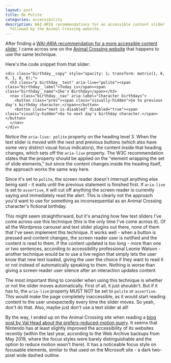 ```yaml
---
layout: post
title: Be Polite
categories: accessibility
description: WAI-ARIA recommendations for an accessible content slider are being
  followed by the Animal Crossing website.
---
```

After finding a [WAI-ARIA recommendation for a more accessible content slider](https://www.w3.org/TR/wai-aria-practices/#carousel), I came across one on the [Animal Crossing website](https://www.animal-crossing.com) that happens to use the same technique. 

Here's the code snippet from that slider:

```
<div class="birthday__copy" style="opacity: 1; transform: matrix(1, 0, 0, 1, 0, 0);">
  <h3 class="p birthday__text" aria-live="polite"><span class="birthday__label">Today is</span><span class="birthday__name">Ike's Birthday</span></h3>
  <nav class="birthday__nav" aria-label="Character birthdays">
    <button class="prev"><span class="visually-hidden">Go to previous day's birthday character.</span></button>
    <button class="next is-disabled" disabled="true"><span class="visually-hidden">Go to next day's birthday character.</span></button>
  </nav>
</div>
```

Notice the `aria-live: polite` property on the heading level 3. When the text slider is moved with the next and previous buttons (which also have some very distinct visual focus indicators), the content inside that heading changes, which sets off the `aria-live` property. The W3C recommendation states that the property should be applied on the "element wrapping the set of slide elements," but since the content changes inside the heading itself, the approach works the same way here.

Since it's set to `polite`, the screen reader doesn't interrupt anything else being said - it waits until the previous statement is finished first. If `aria-live` is set to `assertive`, it will cut off anything the screen reader is currently saying and immediately read the alert. This is clearly not the approach you'd want to use for something as inconsequential as an Animal Crossing character's fictional birthday.

This might seem straightforward, but it's amazing how few text sliders I've come across use this technique (this is the only time I've come across it). Of all the Wordpress carousel and text slider plugins out there, none of them that I've seen implement this technique. It works well - when a button is pressed and content changes, the screen reader user is notified and the content is read to them. If the content updated is too long - more than one or two sentences, according to accessibility professional Leonie Watson - another technique would be to use a live region that simply lets the user know that new text loaded, giving the user the choice if they want to read it or not instead of automatically speaking to them. Nothing is worse than giving a screen reader user silence after an interaction updates content.

The most important thing to consider when using this technique is whether or not the slider moves automatically. First of all, it just shouldn't. But if it has to, the `aria-live` property MUST NOT be set to `polite` or `assertive`. This would make the page completely inaccessible, as it would start reading content to the user unexpectedly every time the slider moves. So yeah, don't do that. Also, maybe just don't use a text slider at all!

By the way, I ended up on the Animal Crossing site when reading a [blog post by Val Head about the prefers-reduced-motion query](https://valhead.com/2020/05/09/reduced-motion-in-the-wild/). It seems that Nintendo has at least slightly improved the accessibility of its websites recently (within the last year, according to the Web Archive backups from May 2019, where the focus styles were barely distinguishable and the option to reduce motion wasn't there). It has a noticeable focus style on focusable elements, similar to that used on the Microsoft site - a dark two-pixel wide dashed outline.